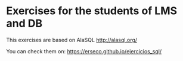 # Exercises for the students of LMS and DB

This exercises are based on AlaSQL http://alasql.org/

You can check them on: https://erseco.github.io/ejercicios_sql/